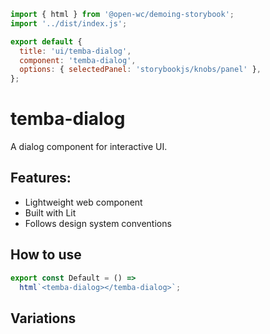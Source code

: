```js script
import { html } from '@open-wc/demoing-storybook';
import '../dist/index.js';

export default {
  title: 'ui/temba-dialog',
  component: 'temba-dialog',
  options: { selectedPanel: 'storybookjs/knobs/panel' },
};
```

# temba-dialog

A dialog component for interactive UI.

## Features:

- Lightweight web component
- Built with Lit
- Follows design system conventions

## How to use

```js preview-story
export const Default = () =>
  html`<temba-dialog></temba-dialog>`;
```

## Variations

